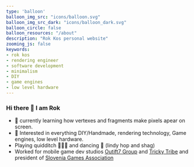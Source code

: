 ```yaml
---
type: 'balloon'
balloon_img_src: "icons/balloon.svg"
balloon_img_src_dark: "icons/balloon_dark.svg"
balloon_circle: false
balloon_resources: "/about"
description: "Rok Kos personal website"
zooming_js: false
keywords:
- rok kos
- rendering engineer
- software development
- minimalism
- DIY
- game engines
- low level hardware
---
```


### Hi there 👋 I am Rok

- 🌱 currently learning how vertexes and fragments make pixels apear on screen.
- 🔭 Interested in everything DIY/Handmade, rendering technology, Game engines, low level hardware.
- Playing quidditch 🧹🤾‍♂️ and dancing 🕺 (lindy hop and shag)
- Worked for mobile game dev studios [Outift7 Group](https://outfit7.com/) and [Tricky Tribe](https://trickytribe.com/) and president of [Slovenia Games Association](https://sloveniagames.com/)